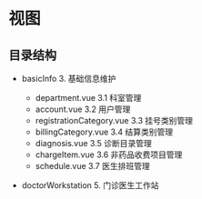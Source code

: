 # 视图

## 目录结构


- basicInfo 3. 基础信息维护
  - department.vue  3.1 科室管理
  - account.vue  3.2 用户管理
  - registrationCategory.vue  3.3 挂号类别管理
  - billingCategory.vue  3.4 结算类别管理
  - diagnosis.vue  3.5 诊断目录管理
  - chargeItem.vue  3.6 非药品收费项目管理
  - schedule.vue  3.7 医生排班管理
  
- doctorWorkstation 5. 门诊医生工作站

